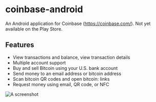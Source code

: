 coinbase-android
================

An Android application for Coinbase (https://coinbase.com/). Not yet available on the Play Store.

## Features
* View transactions and balance, view transaction details
* Multiple account support
* Buy and sell Bitcoin using your U.S. bank account
* Send money to an email address or bitcoin address
* Scan bitcoin QR codes and open bitcoin: links
* Request money using email, QR code, or NFC

![A screenshot](http://i.imgur.com/g6MBdPy.png?1)
